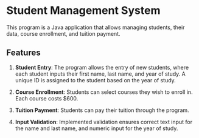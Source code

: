 # Student Management System

This program is a Java application that allows managing students, their data, course enrollment, and tuition payment.

## Features

1. **Student Entry**: The program allows the entry of new students, where each student inputs their first name, last name, and year of study. A unique ID is assigned to the student based on the year of study.

2. **Course Enrollment**: Students can select courses they wish to enroll in. Each course costs $600.

3. **Tuition Payment**: Students can pay their tuition through the program.

4. **Input Validation**: Implemented validation ensures correct text input for the name and last name, and numeric input for the year of study.

